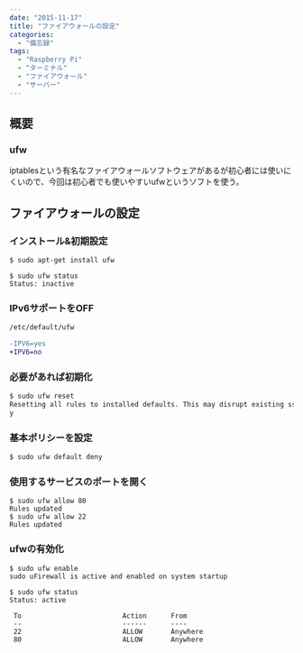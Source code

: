 ```yaml
---
date: "2015-11-17"
title: "ファイアウォールの設定"
categories:
  - "備忘録"
tags:
  - "Raspberry Pi"
  - "ターミナル"
  - "ファイアウォール"
  - "サーバー"
---
```


## 概要

### ufw

iptablesという有名なファイアウォールソフトウェアがあるが初心者には使いにくいので、今回は初心者でも使いやすいufwというソフトを使う。

<!--more-->

## ファイアウォールの設定

### インストール&初期設定

~~~
$ sudo apt-get install ufw

$ sudo ufw status
Status: inactive
~~~

### IPv6サポートをOFF

~~~diff
/etc/default/ufw

-IPV6=yes
+IPV6=no
~~~

### 必要があれば初期化

~~~bash
$ sudo ufw reset
Resetting all rules to installed defaults. This may disrupt existing ssh connections. Proceed with operation (y|n)?
y
~~~

### 基本ポリシーを設定

~~~bash
$ sudo ufw default deny
~~~

### 使用するサービスのポートを開く

~~~
$ sudo ufw allow 80
Rules updated
$ sudo ufw allow 22
Rules updated
~~~

### ufwの有効化

~~~
$ sudo ufw enable
sudo uFirewall is active and enabled on system startup

$ sudo ufw status
Status: active

 To                         Action      From
 --                         ------      ----
 22                         ALLOW       Anywhere
 80                         ALLOW       Anywhere
~~~

